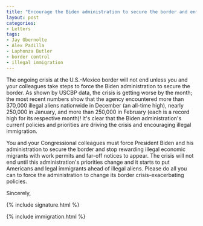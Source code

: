 ```yaml
---
title: "Encourage the Biden administration to secure the border and enforce the law to end the border crisis"
layout: post
categories:
- Letters
tags:
- Jay Obernolte
- Alex Padilla
- Laphonza Butler
- border control
- illegal immigration
---
```


The ongoing crisis at the U.S.-Mexico border will not end unless you and your colleagues take steps to force the Biden administration to secure the border. As shown by USCBP data, the crisis is getting worse by the month; the most recent numbers show that the agency encountered more than 370,000 illegal aliens nationwide in December (an all-time high), nearly 250,000 in January, and more than 250,000 in February (each is a record high for its respective month)! It's clear that the Biden administration's current policies and priorities are driving the crisis and encouraging illegal immigration.

You and your Congressional colleagues must force President Biden and his administration to secure the border and stop rewarding illegal economic migrants with work permits and far-off notices to appear. The crisis will not end until this administration's priorities change and it starts to put Americans and legal immigrants ahead of illegal aliens. Please do all you can to force the administration to change its border crisis-exacerbating policies.

Sincerely,

{% include signature.html %}

{% include immigration.html %}
